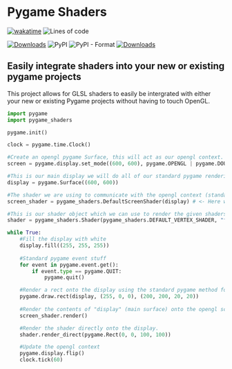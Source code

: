 # Pygame Shaders
[![wakatime](https://wakatime.com/badge/github/ScriptLineStudios/pygame_shaders.svg)](https://wakatime.com/badge/github/ScriptLineStudios/pygame_shaders)
![Lines of code](https://img.shields.io/tokei/lines/github/ScriptLineStudios/pygame_shaders)

[![Downloads](https://pepy.tech/badge/pygame-shaders)](https://pepy.tech/project/pygame-shaders)
![PyPI](https://img.shields.io/pypi/v/pygame_shaders)
![PyPI - Format](https://img.shields.io/pypi/format/pygame_shaders)
[![Downloads](https://pepy.tech/badge/pygame-shaders/month)](https://pepy.tech/project/pygame-shaders)

## Easily integrate shaders into your new or existing pygame projects

This project allows for GLSL shaders to easily be intergrated with either your new or existing Pygame projects without having to touch OpenGL.

```python
import pygame
import pygame_shaders

pygame.init()

clock = pygame.time.Clock()

#Create an opengl pygame Surface, this will act as our opengl context.  
screen = pygame.display.set_mode((600, 600), pygame.OPENGL | pygame.DOUBLEBUF)

#This is our main display we will do all of our standard pygame rendering on.
display = pygame.Surface((600, 600))

#The shader we are using to communicate with the opengl context (standard pygame drawing functionality does not work on opengl displays)
screen_shader = pygame_shaders.DefaultScreenShader(display) # <- Here we supply our default display, it's this display which will be displayed onto the opengl context via the screen_shader

#This is our shader object which we can use to render the given shaders onto the screen in various ways. 
shader = pygame_shaders.Shader(pygame_shaders.DEFAULT_VERTEX_SHADER, "fragment.glsl", screen) #<- Because we plan on using this shader for direct rendering (we supply the surface on which we plan to do said direct rendering in this case, screen) 

while True:
    #Fill the display with white
    display.fill((255, 255, 255))
    
    #Standard pygame event stuff
    for event in pygame.event.get():
        if event.type == pygame.QUIT:
            pygame.quit()

    #Render a rect onto the display using the standard pygame method for drawing rects.
    pygame.draw.rect(display, (255, 0, 0), (200, 200, 20, 20))
    
    #Render the contents of "display" (main surface) onto the opengl screen.
    screen_shader.render() 

    #Render the shader directly onto the display.
    shader.render_direct(pygame.Rect(0, 0, 100, 100)) 

    #Update the opengl context
    pygame.display.flip()
    clock.tick(60)
```